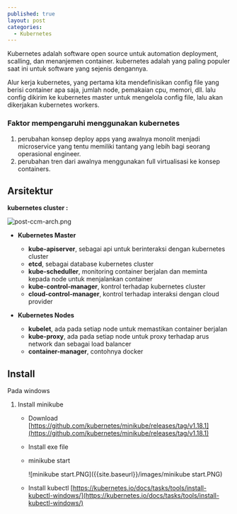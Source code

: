 ```yaml
---
published: true
layout: post
categories:
  - Kubernetes
---
```

Kubernetes adalah software open source untuk automation deployment, scalling, dan menanjemen container. kubernetes adalah yang paling populer saat ini untuk software yang sejenis dengannya.

Alur kerja kubernetes, yang pertama kita mendefinisikan config file yang berisi container apa saja, jumlah node, pemakaian cpu, memori, dll. lalu config dikirim ke kubernetes master untuk mengelola config file, lalu akan dikerjakan kubernetes workers.

### Faktor mempengaruhi menggunakan kubernetes
1. perubahan konsep deploy apps yang awalnya monolit menjadi microservice yang tentu memiliki tantang yang lebih bagi seorang operasional engineer.
2. perubahan tren dari awalnya menggunakan full virtualisasi ke konsep containers.

## Arsitektur

**kubernetes cluster :** 

![post-ccm-arch.png]({{site.baseurl}}/images/post-ccm-arch.png)

- **Kubernetes Master**
  - **kube-apiserver**, sebagai api untuk berinteraksi dengan kubernetes cluster
  - **etcd**, sebagai database kubernetes cluster
  - **kube-scheduller**, monitoring container berjalan dan meminta kepada node untuk menjalankan container
  - **kube-control-manager**, kontrol terhadap kubernetes cluster
  - **cloud-control-manager**, kontrol terhadap interaksi dengan cloud provider
  
- **Kubernetes Nodes**
  - **kubelet**, ada pada setiap node untuk memastikan container berjalan
  - **kube-proxy**, ada pada setiap node untuk proxy terhadap arus network dan sebagai load balancer
  - **container-manager**, contohnya docker
  
## Install

Pada windows
1. Install minikube
   - Download [https://github.com/kubernetes/minikube/releases/tag/v1.18.1](https://github.com/kubernetes/minikube/releases/tag/v1.18.1)
   - Install exe file
   - minikube start
   
     ![minikube start.PNG]({{site.baseurl}}/images/minikube start.PNG)

   - Install kubectl [https://kubernetes.io/docs/tasks/tools/install-kubectl-windows/](https://kubernetes.io/docs/tasks/tools/install-kubectl-windows/)


